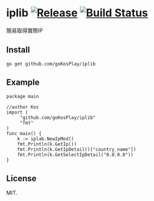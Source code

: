 # iplib [![Release](https://img.shields.io/github/release/cc123123/iplib.svg)](https://github.com/cc123123/iplib/releases) [![Build Status](https://travis-ci.org/cc123123/iplib.svg?branch=master)](https://travis-ci.org/cc123123/iplib)

簡易取得實際IP


## Install

```
go get github.com/goKosPlay/iplib
```

## Example

```
package main

//author Kos
import (
	 "github.com/goKosPlay/iplib"
	 "fmt"
)
func main() {
	k := iplab.NewIpMod()
	fmt.Println(k.GetIp())
	fmt.Println(k.GetIpDetail()["country_name"])
	fmt.Println(k.GetSelectIpDetail("0.0.0.0"))
}
```

## License

MIT.
